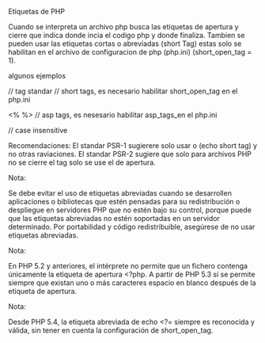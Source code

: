 Etiquetas de PHP

Cuando se interpreta un archivo php busca las etiquetas de apertura y cierre <?php ?> que indica donde incia el codigo php y donde finaliza.
Tambien se pueden usar las etiquetas cortas o abreviadas (short Tag) estas solo se habilitan en el archivo de configuracion de php (php.ini) (short_open_tag = 1).

algunos ejemplos
<?php ?> // tag standar
<? ?> // short tags, es necesario habilitar short_open_tag en el php.ini
<% %> // asp tags, es nesesario habilitar  asp_tags_en el  php.ini
<script language="php"> </script> // case insensitive

Recomendaciones:
El standar PSR-1 sugierere solo usar <?php ?> o <?= ?> (echo short tag) y no otras raviaciones.
El standar PSR-2 sugiere que solo para archivos PHP no se cierre el tag solo se use el de apertura.

Nota:

Se debe evitar el uso de etiquetas abreviadas cuando se desarrollen aplicaciones o bibliotecas que estén pensadas para su redistribución o despliegue en servidores PHP que no estén bajo su control, porque puede que las etiquetas abreviadas no estén soportadas en un servidor determinado. Por portabilidad y código redistribuible, asegúrese de no usar etiquetas abreviadas.

Nota:

En PHP 5.2 y anteriores, el intérprete no permite que un fichero contenga únicamente la etiqueta de apertura <?php. A partir de PHP 5.3 sí se permite siempre que existan uno o más caracteres espacio en blanco después de la etiqueta de apertura. 

Nota:

Desde PHP 5.4, la etiqueta abreviada de echo <?= siempre es reconocida y válida, sin tener en cuenta la configuración de short_open_tag. 







